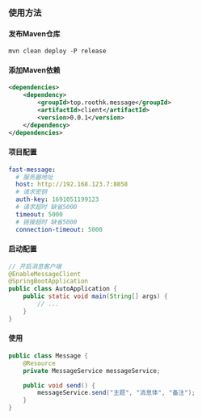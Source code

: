 ### 使用方法

#### 发布Maven仓库
```
mvn clean deploy -P release
```

#### 添加Maven依赖
```xml
<dependencies>
    <dependency>
        <groupId>top.roothk.message</groupId>
        <artifactId>client</artifactId>
        <version>0.0.1</version>
    </dependency>
</dependencies>
```

#### 项目配置
```yaml
fast-message:
  # 服务器地址
  host: http://192.168.123.7:8858
  # 请求密钥
  auth-key: 1691051199123
  # 请求超时 缺省5000
  timeout: 5000
  # 链接超时 缺省5000
  connection-timeout: 5000
```

#### 启动配置
```java
// 开启消息客户端
@EnableMessageClient
@SpringBootApplication
public class AutoApplication {
    public static void main(String[] args) {
        // ...
    }
}
```

#### 使用
```java
public class Message {
    @Resource
    private MessageService messageService;

    public void send() {
        messageService.send("主题", "消息体", "备注");
    }
}

```
